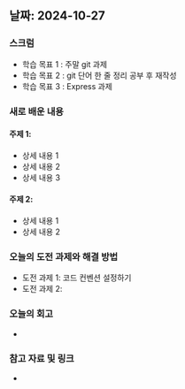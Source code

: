 ## 날짜: 2024-10-27

### 스크럼
- 학습 목표 1 : 주말 git 과제
- 학습 목표 2 : git 단어 한 줄 정리 공부 후 재작성
- 학습 목표 3 : Express 과제

### 새로 배운 내용
#### 주제 1: 
- 상세 내용 1
- 상세 내용 2
- 상세 내용 3

#### 주제 2:
- 상세 내용 1
- 상세 내용 2

### 오늘의 도전 과제와 해결 방법
- 도전 과제 1: 코드 컨벤션 설정하기
- 도전 과제 2: 

### 오늘의 회고
- 

### 참고 자료 및 링크
- 
